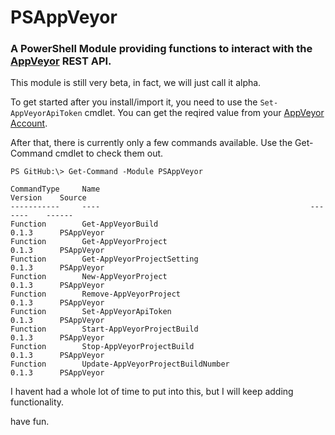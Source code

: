 # PSAppVeyor
### A PowerShell Module providing functions to interact with the [AppVeyor](www.appveyor.com) REST API.

This module is still very beta, in fact, we will just call it alpha.

To get started after you install/import it, you need to use the `Set-AppVeyorApiToken` cmdlet.  You can get the reqired value from your [AppVeyor Account](https://ci.appveyor.com/api-token).

After that, there is currently only a few commands available.  Use the Get-Command cmdlet to check them out.

```
PS GitHub:\> Get-Command -Module PSAppVeyor

CommandType     Name                                               Version    Source
-----------     ----                                               -------    ------
Function        Get-AppVeyorBuild                                  0.1.3      PSAppVeyor
Function        Get-AppVeyorProject                                0.1.3      PSAppVeyor
Function        Get-AppVeyorProjectSetting                         0.1.3      PSAppVeyor
Function        New-AppVeyorProject                                0.1.3      PSAppVeyor
Function        Remove-AppVeyorProject                             0.1.3      PSAppVeyor
Function        Set-AppVeyorApiToken                               0.1.3      PSAppVeyor
Function        Start-AppVeyorProjectBuild                         0.1.3      PSAppVeyor
Function        Stop-AppVeyorProjectBuild                          0.1.3      PSAppVeyor
Function        Update-AppVeyorProjectBuildNumber                  0.1.3      PSAppVeyor
```

I havent had a whole lot of time to put into this, but I will keep adding functionality.

have fun.
